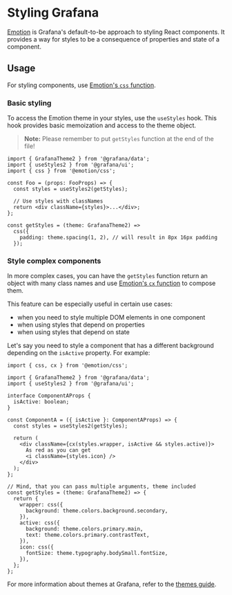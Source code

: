 # Styling Grafana

[Emotion](https://emotion.sh/docs/introduction) is Grafana's default-to-be approach to styling React components. It provides a way for styles to be a consequence of properties and state of a component.

## Usage

For styling components, use [Emotion's `css` function](https://emotion.sh/docs/@emotion/css#css).

### Basic styling

To access the Emotion theme in your styles, use the `useStyles` hook. This hook provides basic memoization and access to the theme object.

> **Note:** Please remember to put `getStyles` function at the end of the file\!

``` tsx
import { GrafanaTheme2 } from '@grafana/data';
import { useStyles2 } from '@grafana/ui';
import { css } from '@emotion/css';

const Foo = (props: FooProps) => {
  const styles = useStyles2(getStyles);

  // Use styles with classNames
  return <div className={styles}>...</div>;
};

const getStyles = (theme: GrafanaTheme2) =>
  css({
    padding: theme.spacing(1, 2), // will result in 8px 16px padding
  });
```

### Style complex components

In more complex cases, you can have the `getStyles` function return an object with many class names and use [Emotion's `cx` function](https://emotion.sh/docs/@emotion/css#cx) to compose them.

This feature can be especially useful in certain use cases:

- when you need to style multiple DOM elements in one component
- when using styles that depend on properties
- when using styles that depend on state

Let's say you need to style a component that has a different background depending on the `isActive` property. For example:

``` tsx
import { css, cx } from '@emotion/css';

import { GrafanaTheme2 } from '@grafana/data';
import { useStyles2 } from '@grafana/ui';

interface ComponentAProps {
  isActive: boolean;
}

const ComponentA = ({ isActive }: ComponentAProps) => {
  const styles = useStyles2(getStyles);

  return (
    <div className={cx(styles.wrapper, isActive && styles.active)}>
      As red as you can get
      <i className={styles.icon} />
    </div>
  );
};

// Mind, that you can pass multiple arguments, theme included
const getStyles = (theme: GrafanaTheme2) => {
  return {
    wrapper: css({
      background: theme.colors.background.secondary,
    }),
    active: css({
      background: theme.colors.primary.main,
      text: theme.colors.primary.contrastText,
    }),
    icon: css({
      fontSize: theme.typography.bodySmall.fontSize,
    }),
  };
};
```

For more information about themes at Grafana, refer to the [themes guide](./themes.md).
